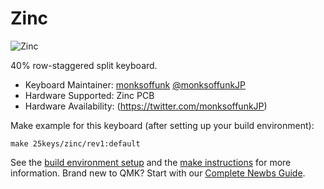Zinc
===

![Zinc](https://i.imgur.com/vxlpWkD.jpg)

40% row-staggered split keyboard.

* Keyboard Maintainer: [monksoffunk](https://github.com/monksoffunk/) [@monksoffunkJP](https://twitter.com/monksoffunkJP)
* Hardware Supported: Zinc PCB
* Hardware Availability: (https://twitter.com/monksoffunkJP)

Make example for this keyboard (after setting up your build environment):

    make 25keys/zinc/rev1:default


See the [build environment setup](https://docs.qmk.fm/#/getting_started_build_tools) and the [make instructions](https://docs.qmk.fm/#/getting_started_make_guide) for more information. Brand new to QMK? Start with our [Complete Newbs Guide](https://docs.qmk.fm/#/newbs).
